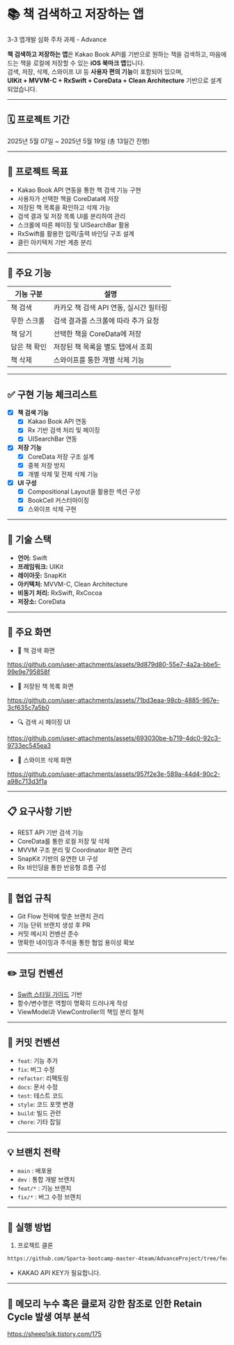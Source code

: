 # 📚 책 검색하고 저장하는 앱  
3-3 앱개발 심화 주차 과제 - Advance

**책 검색하고 저장하는 앱**은 Kakao Book API를 기반으로 원하는 책을 검색하고, 마음에 드는 책을 로컬에 저장할 수 있는 **iOS 북마크 앱**입니다.  
검색, 저장, 삭제, 스와이프 UI 등 **사용자 편의 기능**이 포함되어 있으며,  
**UIKit + MVVM-C + RxSwift + CoreData + Clean Architecture** 기반으로 설계되었습니다.

---

## 🗓 프로젝트 기간  
2025년 5월 07일 ~ 2025년 5월 19일 (총 13일간 진행)

---

## 🎯 프로젝트 목표

- Kakao Book API 연동을 통한 책 검색 기능 구현
- 사용자가 선택한 책을 CoreData에 저장
- 저장된 책 목록을 확인하고 삭제 가능
- 검색 결과 및 저장 목록 UI를 분리하여 관리
- 스크롤에 따른 페이징 및 UISearchBar 활용
- RxSwift를 활용한 입력/출력 바인딩 구조 설계
- 클린 아키텍처 기반 계층 분리

---

## 📱 주요 기능

| 기능 구분 | 설명 |
|----------|------|
| 책 검색 | 카카오 책 검색 API 연동, 실시간 필터링 |
| 무한 스크롤 | 검색 결과를 스크롤에 따라 추가 요청 |
| 책 담기 | 선택한 책을 CoreData에 저장 |
| 담은 책 확인 | 저장된 책 목록을 별도 탭에서 조회 |
| 책 삭제 | 스와이프를 통한 개별 삭제 기능 |

---

## ✅ 구현 기능 체크리스트

- [x] **책 검색 기능**
  - [x] Kakao Book API 연동
  - [x] Rx 기반 검색 처리 및 페이징
  - [x] UISearchBar 연동

- [x] **저장 기능**
  - [x] CoreData 저장 구조 설계
  - [x] 중복 저장 방지
  - [x] 개별 삭제 및 전체 삭제 기능

- [x] **UI 구성**
  - [x] Compositional Layout을 활용한 섹션 구성
  - [x] BookCell 커스터마이징
  - [x] 스와이프 삭제 구현

---

## 🧩 기술 스택

- **언어:** Swift  
- **프레임워크:** UIKit  
- **레이아웃:** SnapKit  
- **아키텍처:** MVVM-C, Clean Architecture  
- **비동기 처리:** RxSwift, RxCocoa  
- **저장소:** CoreData  

---

## 📸 주요 화면
- 📖 책 검색 화면
  

https://github.com/user-attachments/assets/9d879d80-55e7-4a2a-bbe5-99e9e795858f


- 📌 저장된 책 목록 화면


https://github.com/user-attachments/assets/71bd3eaa-98cb-4885-967e-3cf635c7a5b0


- 🔍 검색 시 페이징 UI


https://github.com/user-attachments/assets/693030be-b719-4dc0-92c3-9733ec545ea3


- 🧹 스와이프 삭제 화면


https://github.com/user-attachments/assets/957f2e3e-589a-44d4-90c2-a98c713d3f1a


---

## 📋 요구사항 기반

- REST API 기반 검색 기능
- CoreData를 통한 로컬 저장 및 삭제
- MVVM 구조 분리 및 Coordinator 화면 관리
- SnapKit 기반의 유연한 UI 구성
- Rx 바인딩을 통한 반응형 흐름 구성

---

## 🔎 협업 규칙

- Git Flow 전략에 맞춘 브랜치 관리
- 기능 단위 브랜치 생성 후 PR
- 커밋 메시지 컨벤션 준수
- 명확한 네이밍과 주석을 통한 협업 용이성 확보

---

## ✏️ 코딩 컨벤션

- [Swift 스타일 가이드](https://github.com/StyleShare/swift-style-guide) 기반
- 함수/변수명은 역할이 명확히 드러나게 작성
- ViewModel과 ViewController의 책임 분리 철저

---

## 📍 커밋 컨벤션

- `feat`: 기능 추가  
- `fix`: 버그 수정  
- `refactor`: 리팩토링  
- `docs`: 문서 수정  
- `test`: 테스트 코드  
- `style`: 코드 포맷 변경  
- `build`: 빌드 관련  
- `chore`: 기타 잡일

---

## 💡 브랜치 전략

- `main` : 배포용  
- `dev` : 통합 개발 브랜치  
- `feat/*` : 기능 브랜치  
- `fix/*` : 버그 수정 브랜치  

---

## 🚀 실행 방법

1. 프로젝트 클론
```bash
https://github.com/Sparta-bootcamp-master-4team/AdvanceProject/tree/feat/sheep1sik
```
+ KAKAO API KEY가 필요합니다.

---

## 📝 메모리 누수 혹은 클로저 강한 참조로 인한 Retain Cycle 발생 여부 분석

https://sheep1sik.tistory.com/175
